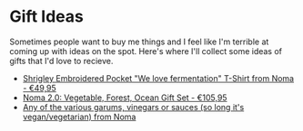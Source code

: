 # Gift Ideas

Sometimes people want to buy me things and I feel like I'm terrible at coming up with ideas on the spot. Here's where I'll collect some ideas of gifts that I'd love to recieve.

- [Shrigley Embroidered Pocket "We love fermentation" T-Shirt from Noma - €49,95](https://nomaprojects.com/products/we-love-fermentation-t-shirt?variant=41378907422925)
- [Noma 2.0: Vegetable, Forest, Ocean Gift Set - €105,95](https://nomaprojects.com/products/noma-2-0-gift-set?variant=41312659996877)
- [Any of the various garums, vinegars or sauces (so long it's vegan/vegetarian) from Noma](https://nomaprojects.com/collections)
